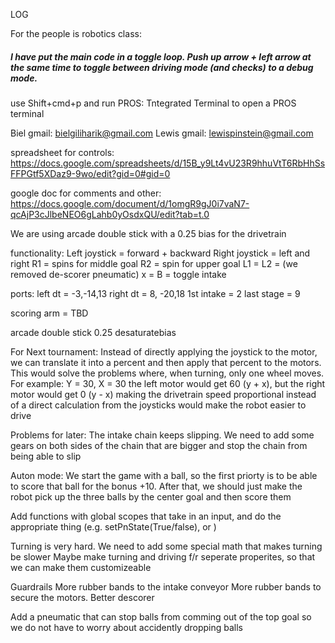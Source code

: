 LOG

For the people is robotics class:
##### I have put the main code in a toggle loop. Push up arrow + left arrow at the same time to toggle between driving mode (and checks) to a debug mode. #####

use Shift+cmd+p and run PROS: Tntegrated Terminal to open a PROS terminal

Biel gmail: bielgiliharik@gmail.com
Lewis gmail: lewispinstein@gmail.com

spreadsheet for controls:
https://docs.google.com/spreadsheets/d/15B_y9Lt4vU23R9hhuVtT6RbHhSsFFPGtf5XDaz9-9wo/edit?gid=0#gid=0

google doc for comments and other:
https://docs.google.com/document/d/1omgR9gJ0i7vaN7-qcAjP3cJlbeNEO6gLahb0yOsdxQU/edit?tab=t.0

We are using arcade double stick with a 0.25 bias for the drivetrain

functionality:
Left joystick = forward + backward
Right joystick = left and right 
R1 = spins for middle goal
R2 = spin for upper goal
L1 = 
L2 = (we removed de-scorer pneumatic)
x = 
B = toggle intake 

ports: 
left dt = -3,-14,13
right dt = 8, -20,18
1st intake = 2
last stage = 9 

scoring arm = TBD

arcade double stick
0.25 desaturatebias




For Next tournament:
Instead of directly applying the joystick to the motor, we can translate it into
a percent and then apply that percent to the motors. This would solve the
problems where, when turning, only one wheel moves.
For example: Y = 30, X = 30
the left motor would get 60 (y + x), but the right motor would get 0 (y - x)
making the drivetrain speed proportional instead of a direct calculation from
the joysticks would make the robot easier to drive

Problems for later:
The intake chain keeps slipping.
We need to add some gears on both sides of the chain that are bigger and stop
the chain from being able to slip

Auton mode:
We start the game with a ball, so the first priorty is to be able to score that
ball for the bonus +10.
After that, we should just make the robot pick up the three balls by the center goal and then score them

Add functions with global scopes that take in an input, and do the appropriate thing (e.g. setPnState(True/false), or )

Turning is very hard. We need to add some special math that makes turning be slower 
Maybe make turning and driving f/r seperate properites, so that we can make them customizeable


Guardrails
More rubber bands to the intake conveyor
More rubber bands to secure the motors.
Better descorer

Add a pneumatic that can stop balls from comming out of the top goal so we do not have to worry about accidently dropping balls

